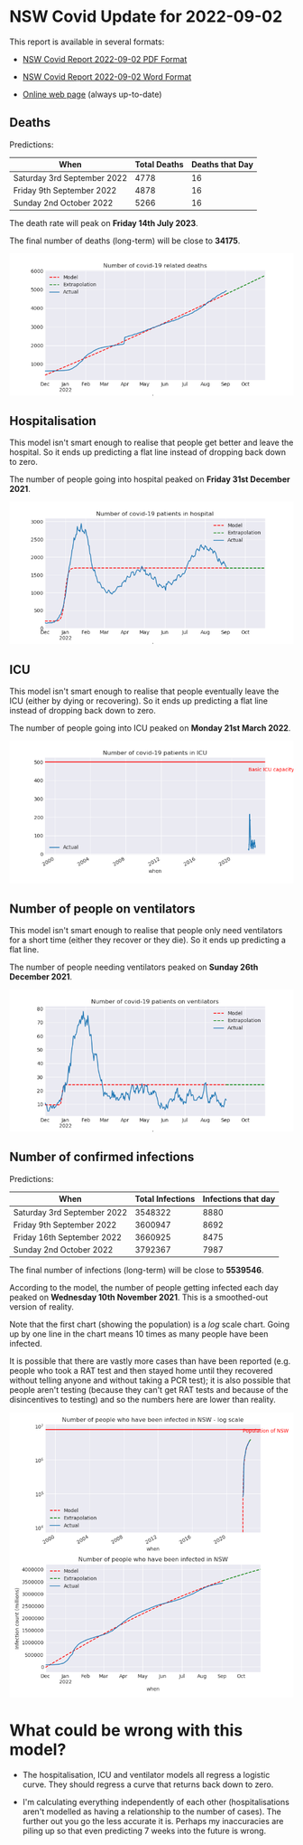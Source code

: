 # NSW Covid Update for 2022-09-02

This report is available in several formats:

- [NSW Covid Report 2022-09-02 PDF Format](https://github.com/solresol/yet-another-pandemic-prediction/raw/main/output/2022-09-02/nsw-covid-report-2022-09-02.pdf)

- [NSW Covid Report 2022-09-02 Word Format](https://github.com/solresol/yet-another-pandemic-prediction/raw/main/output/2022-09-02/nsw-covid-report-2022-09-02.docx)

- [Online web page](https://github.com/solresol/yet-another-pandemic-prediction/tree/main/output/README.md) (always up-to-date)

## Deaths

Predictions:

| When | Total Deaths | Deaths that Day |
| ---- | ------------ | --------------- |
| Saturday 3rd September 2022 | 4778 | 16 |
| Friday 9th September 2022 | 4878 | 16 |
| Sunday 2nd October 2022 | 5266 | 16 |

The death rate will peak on **Friday 14th July 2023**.

The final number of deaths (long-term) will
be close to **34175**.

![](2022-09-02/deaths.png)



## Hospitalisation

This model isn't smart enough to realise that people get better and leave the hospital.
So it ends up predicting a flat line instead of dropping back down to zero.

The number of people going into hospital peaked on **Friday 31st December 2021**.

![](2022-09-02/hospitalisation.png)

## ICU

This model isn't smart enough to realise that people eventually leave the ICU
(either by dying or recovering).
So it ends up predicting a flat line instead of dropping back down to zero.

The number of people going into ICU peaked on **Monday 21st March 2022**.

![](2022-09-02/icu.png)

## Number of people on ventilators

This model isn't smart enough to realise that people only need ventilators for
a short time (either they recover or they die). So it ends up predicting a flat line.

The number of people needing ventilators peaked on **Sunday 26th December 2021**.

![](2022-09-02/ventilators.png)

## Number of confirmed infections

Predictions:

| When | Total Infections | Infections that day |
| ---- | ------------ | --------------- |
| Saturday 3rd September 2022 | 3548322 | 8880 |
| Friday 9th September 2022 | 3600947 | 8692 |
| Friday 16th September 2022 | 3660925 | 8475 |
| Sunday 2nd October 2022 | 3792367 | 7987 |

The final number of infections (long-term) will
be close to **5539546**.


According to the model, the number of people getting infected each day peaked on **Wednesday 10th November 2021**. This is a smoothed-out version of reality.

Note that the first chart (showing the population) is a *log* scale chart. Going up by one line in the chart means 10 times as many people have been infected. 

It is possible that there are vastly more cases than have been
reported (e.g. people who took a RAT test and then stayed home until
they recovered without telling anyone and without taking a PCR test);
it is also possible that people aren't testing (because they can't get
RAT tests and because of the disincentives to testing) and so the
numbers here are lower than reality.


![](2022-09-02/infection.png)



# What could be wrong with this model?

- The hospitalisation, ICU and ventilator models all regress a logistic curve. They
should regress a curve that returns back down to zero.

- I'm calculating everything independently of each other (hospitalisations aren't modelled as having a relationship to the number of cases). The further out you go the less accurate it is. Perhaps my inaccuracies are piling up so that even predicting 7 weeks into the future is wrong.

